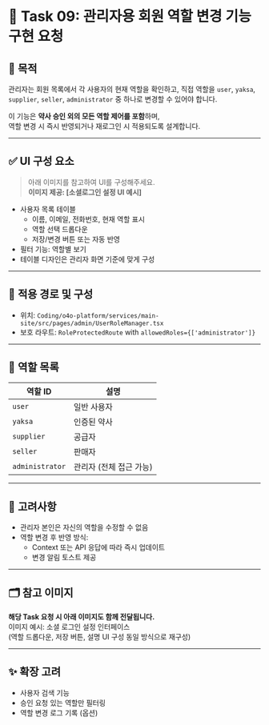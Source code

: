 # 🧾 Task 09: 관리자용 회원 역할 변경 기능 구현 요청

## 📌 목적

관리자는 회원 목록에서 각 사용자의 현재 역할을 확인하고, 직접 역할을 `user`, `yaksa`, `supplier`, `seller`, `administrator` 중 하나로 변경할 수 있어야 합니다.

이 기능은 **약사 승인 외의 모든 역할 제어를 포함**하며,  
역할 변경 시 즉시 반영되거나 재로그인 시 적용되도록 설계합니다.

---

## ✅ UI 구성 요소

> 아래 이미지를 참고하여 UI를 구성해주세요.  
> **이미지 제공: [소셜로그인 설정 UI 예시]**

- 사용자 목록 테이블
  - 이름, 이메일, 전화번호, 현재 역할 표시
  - 역할 선택 드롭다운
  - 저장/변경 버튼 또는 자동 반영
- 필터 기능: 역할별 보기
- 테이블 디자인은 관리자 화면 기준에 맞게 구성

---

## 🧭 적용 경로 및 구성

- 위치: `Coding/o4o-platform/services/main-site/src/pages/admin/UserRoleManager.tsx`
- 보호 라우트: `RoleProtectedRoute` with `allowedRoles={['administrator']}`

---

## 🧱 역할 목록

| 역할 ID | 설명 |
|---------|------|
| `user` | 일반 사용자 |
| `yaksa` | 인증된 약사 |
| `supplier` | 공급자 |
| `seller` | 판매자 |
| `administrator` | 관리자 (전체 접근 가능) |

---

## 🔐 고려사항

- 관리자 본인은 자신의 역할을 수정할 수 없음
- 역할 변경 후 반영 방식:
  - Context 또는 API 응답에 따라 즉시 업데이트
  - 변경 알림 토스트 제공

---

## 🗂️ 참고 이미지

**해당 Task 요청 시 아래 이미지도 함께 전달됩니다.**  
이미지 예시: 소셜 로그인 설정 인터페이스  
(역할 드롭다운, 저장 버튼, 설명 UI 구성 동일 방식으로 재구성)

---

## ✨ 확장 고려

- 사용자 검색 기능
- 승인 요청 있는 역할만 필터링
- 역할 변경 로그 기록 (옵션)
